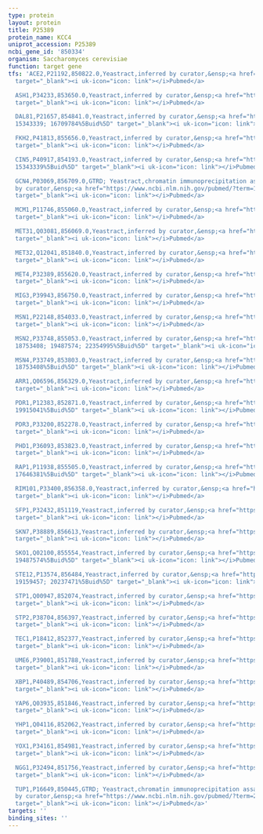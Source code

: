 ```yaml
---
type: protein
layout: protein
title: P25389
protein_name: KCC4
uniprot_accession: P25389
ncbi_gene_id: '850334'
organism: Saccharomyces cerevisiae
function: target gene
tfs: 'ACE2,P21192,850822.0,Yeastract,inferred by curator,&ensp;<a href="https://www.ncbi.nlm.nih.gov/pubmed/?term=19841732%5Buid%5D"
  target="_blank"><i uk-icon="icon: link"></i>Pubmed</a>

  ASH1,P34233,853650.0,Yeastract,inferred by curator,&ensp;<a href="https://www.ncbi.nlm.nih.gov/pubmed/?term=20385592%5Buid%5D"
  target="_blank"><i uk-icon="icon: link"></i>Pubmed</a>

  DAL81,P21657,854841.0,Yeastract,inferred by curator,&ensp;<a href="https://www.ncbi.nlm.nih.gov/pubmed/?term=12399584;
  15343339; 16709784%5Buid%5D" target="_blank"><i uk-icon="icon: link"></i>Pubmed</a>

  FKH2,P41813,855656.0,Yeastract,inferred by curator,&ensp;<a href="https://www.ncbi.nlm.nih.gov/pubmed/?term=24504085%5Buid%5D"
  target="_blank"><i uk-icon="icon: link"></i>Pubmed</a>

  CIN5,P40917,854193.0,Yeastract,inferred by curator,&ensp;<a href="https://www.ncbi.nlm.nih.gov/pubmed/?term=12399584;
  15343339%5Buid%5D" target="_blank"><i uk-icon="icon: link"></i>Pubmed</a>

  GCN4,P03069,856709.0,GTRD; Yeastract,chromatin immunoprecipitation assay; inferred
  by curator,&ensp;<a href="https://www.ncbi.nlm.nih.gov/pubmed/?term=19346491%5Buid%5D"
  target="_blank"><i uk-icon="icon: link"></i>Pubmed</a>

  MCM1,P11746,855060.0,Yeastract,inferred by curator,&ensp;<a href="https://www.ncbi.nlm.nih.gov/pubmed/?term=18303948%5Buid%5D"
  target="_blank"><i uk-icon="icon: link"></i>Pubmed</a>

  MET31,Q03081,856069.0,Yeastract,inferred by curator,&ensp;<a href="https://www.ncbi.nlm.nih.gov/pubmed/?term=19346491%5Buid%5D"
  target="_blank"><i uk-icon="icon: link"></i>Pubmed</a>

  MET32,Q12041,851840.0,Yeastract,inferred by curator,&ensp;<a href="https://www.ncbi.nlm.nih.gov/pubmed/?term=22438580%5Buid%5D"
  target="_blank"><i uk-icon="icon: link"></i>Pubmed</a>

  MET4,P32389,855620.0,Yeastract,inferred by curator,&ensp;<a href="https://www.ncbi.nlm.nih.gov/pubmed/?term=22438580%5Buid%5D"
  target="_blank"><i uk-icon="icon: link"></i>Pubmed</a>

  MIG3,P39943,856750.0,Yeastract,inferred by curator,&ensp;<a href="https://www.ncbi.nlm.nih.gov/pubmed/?term=23275883%5Buid%5D"
  target="_blank"><i uk-icon="icon: link"></i>Pubmed</a>

  MSN1,P22148,854033.0,Yeastract,inferred by curator,&ensp;<a href="https://www.ncbi.nlm.nih.gov/pubmed/?term=19487574%5Buid%5D"
  target="_blank"><i uk-icon="icon: link"></i>Pubmed</a>

  MSN2,P33748,855053.0,Yeastract,inferred by curator,&ensp;<a href="https://www.ncbi.nlm.nih.gov/pubmed/?term=15870279;
  18753408; 19487574; 22354995%5Buid%5D" target="_blank"><i uk-icon="icon: link"></i>Pubmed</a>

  MSN4,P33749,853803.0,Yeastract,inferred by curator,&ensp;<a href="https://www.ncbi.nlm.nih.gov/pubmed/?term=15870279;
  18753408%5Buid%5D" target="_blank"><i uk-icon="icon: link"></i>Pubmed</a>

  ARR1,Q06596,856329.0,Yeastract,inferred by curator,&ensp;<a href="https://www.ncbi.nlm.nih.gov/pubmed/?term=15575969%5Buid%5D"
  target="_blank"><i uk-icon="icon: link"></i>Pubmed</a>

  PDR1,P12383,852871.0,Yeastract,inferred by curator,&ensp;<a href="https://www.ncbi.nlm.nih.gov/pubmed/?term=16709784;
  19915041%5Buid%5D" target="_blank"><i uk-icon="icon: link"></i>Pubmed</a>

  PDR3,P33200,852278.0,Yeastract,inferred by curator,&ensp;<a href="https://www.ncbi.nlm.nih.gov/pubmed/?term=19915041%5Buid%5D"
  target="_blank"><i uk-icon="icon: link"></i>Pubmed</a>

  PHD1,P36093,853823.0,Yeastract,inferred by curator,&ensp;<a href="https://www.ncbi.nlm.nih.gov/pubmed/?term=16449570%5Buid%5D"
  target="_blank"><i uk-icon="icon: link"></i>Pubmed</a>

  RAP1,P11938,855505.0,Yeastract,inferred by curator,&ensp;<a href="https://www.ncbi.nlm.nih.gov/pubmed/?term=11455386;
  17646381%5Buid%5D" target="_blank"><i uk-icon="icon: link"></i>Pubmed</a>

  RIM101,P33400,856358.0,Yeastract,inferred by curator,&ensp;<a href="https://www.ncbi.nlm.nih.gov/pubmed/?term=26751950%5Buid%5D"
  target="_blank"><i uk-icon="icon: link"></i>Pubmed</a>

  SFP1,P32432,851119,Yeastract,inferred by curator,&ensp;<a href="https://www.ncbi.nlm.nih.gov/pubmed/?term=18524923%5Buid%5D"
  target="_blank"><i uk-icon="icon: link"></i>Pubmed</a>

  SKN7,P38889,856613,Yeastract,inferred by curator,&ensp;<a href="https://www.ncbi.nlm.nih.gov/pubmed/?term=19487574%5Buid%5D"
  target="_blank"><i uk-icon="icon: link"></i>Pubmed</a>

  SKO1,Q02100,855554,Yeastract,inferred by curator,&ensp;<a href="https://www.ncbi.nlm.nih.gov/pubmed/?term=19487574;
  19487574%5Buid%5D" target="_blank"><i uk-icon="icon: link"></i>Pubmed</a>

  STE12,P13574,856484,Yeastract,inferred by curator,&ensp;<a href="https://www.ncbi.nlm.nih.gov/pubmed/?term=10535956;
  19159457; 20237471%5Buid%5D" target="_blank"><i uk-icon="icon: link"></i>Pubmed</a>

  STP1,Q00947,852074,Yeastract,inferred by curator,&ensp;<a href="https://www.ncbi.nlm.nih.gov/pubmed/?term=15343339%5Buid%5D"
  target="_blank"><i uk-icon="icon: link"></i>Pubmed</a>

  STP2,P38704,856397,Yeastract,inferred by curator,&ensp;<a href="https://www.ncbi.nlm.nih.gov/pubmed/?term=16709784%5Buid%5D"
  target="_blank"><i uk-icon="icon: link"></i>Pubmed</a>

  TEC1,P18412,852377,Yeastract,inferred by curator,&ensp;<a href="https://www.ncbi.nlm.nih.gov/pubmed/?term=10535956%5Buid%5D"
  target="_blank"><i uk-icon="icon: link"></i>Pubmed</a>

  UME6,P39001,851788,Yeastract,inferred by curator,&ensp;<a href="https://www.ncbi.nlm.nih.gov/pubmed/?term=15343339%5Buid%5D"
  target="_blank"><i uk-icon="icon: link"></i>Pubmed</a>

  XBP1,P40489,854706,Yeastract,inferred by curator,&ensp;<a href="https://www.ncbi.nlm.nih.gov/pubmed/?term=24204289%5Buid%5D"
  target="_blank"><i uk-icon="icon: link"></i>Pubmed</a>

  YAP6,Q03935,851846,Yeastract,inferred by curator,&ensp;<a href="https://www.ncbi.nlm.nih.gov/pubmed/?term=19487574%5Buid%5D"
  target="_blank"><i uk-icon="icon: link"></i>Pubmed</a>

  YHP1,Q04116,852062,Yeastract,inferred by curator,&ensp;<a href="https://www.ncbi.nlm.nih.gov/pubmed/?term=12464633%5Buid%5D"
  target="_blank"><i uk-icon="icon: link"></i>Pubmed</a>

  YOX1,P34161,854981,Yeastract,inferred by curator,&ensp;<a href="https://www.ncbi.nlm.nih.gov/pubmed/?term=12464633%5Buid%5D"
  target="_blank"><i uk-icon="icon: link"></i>Pubmed</a>

  NGG1,P32494,851756,Yeastract,inferred by curator,&ensp;<a href="https://www.ncbi.nlm.nih.gov/pubmed/?term=20385592%5Buid%5D"
  target="_blank"><i uk-icon="icon: link"></i>Pubmed</a>

  TUP1,P16649,850445,GTRD; Yeastract,chromatin immunoprecipitation assay; inferred
  by curator,&ensp;<a href="https://www.ncbi.nlm.nih.gov/pubmed/?term=20385592%5Buid%5D"
  target="_blank"><i uk-icon="icon: link"></i>Pubmed</a>'
targets: ''
binding_sites: ''
---
```

